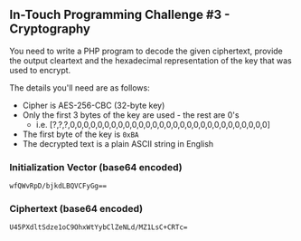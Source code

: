 ## In-Touch Programming Challenge #3 - Cryptography

You need to write a PHP program to decode the given ciphertext,
provide the output cleartext and the hexadecimal representation of 
the key that was used to encrypt.

The details you'll need are as follows:

* Cipher is AES-256-CBC (32-byte key)
* Only the first 3 bytes of the key are used - the rest are 0's
	* i.e. [?,?,?,0,0,0,0,0,0,0,0,0,0,0,0,0,0,0,0,0,0,0,0,0,0,0,0,0,0,0,0,0]
* The first byte of the key is `0xBA`
* The decrypted text is a plain ASCII string in English

### Initialization Vector (base64 encoded)

`wfQWvRpD/bjkdLBQVCFyGg==`

### Ciphertext (base64 encoded)

`U45PXdltSdze1oC9OhxWtYybClZeNLd/MZ1LsC+CRTc=`
